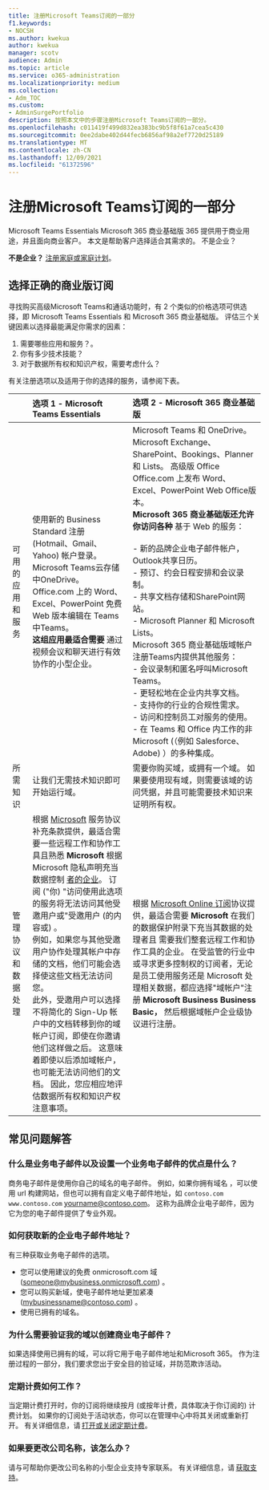 ```yaml
---
title: 注册Microsoft Teams订阅的一部分
f1.keywords:
- NOCSH
ms.author: kwekua
author: kwekua
manager: scotv
audience: Admin
ms.topic: article
ms.service: o365-administration
ms.localizationpriority: medium
ms.collection:
- Adm_TOC
ms.custom:
- AdminSurgePortfolio
description: 按照本文中的步骤注册Microsoft Teams订阅的一部分。
ms.openlocfilehash: c011419f499d832ea383bc9b5f8f61a7cea5c430
ms.sourcegitcommit: 0ee2dabe402d44fecb6856af98a2ef7720d25189
ms.translationtype: MT
ms.contentlocale: zh-CN
ms.lasthandoff: 12/09/2021
ms.locfileid: "61372596"
---
```

# <a name="sign-up-for-microsoft-teams-as-part-of-a-business-subscription"></a>注册Microsoft Teams订阅的一部分

Microsoft Teams Essentials Microsoft 365 商业基础版 365 提供用于商业用途，并且面向商业客户。 本文是帮助客户选择适合其需求的。  不是企业？

**不是企业？** [注册家庭或家庭计划](https://go.microsoft.com/fwlink/?linkid=2109398)。

## <a name="choosing-the-right-business-subscription"></a>选择正确的商业版订阅

寻找购买高级Microsoft Teams和通话功能时，有 2 个类似的价格选项可供选择，即 Microsoft Teams Essentials 和 Microsoft 365 商业基础版。 评估三个关键因素以选择最能满足你需求的因素：

1. 需要哪些应用和服务？。
2. 你有多少技术技能？  
3. 对于数据所有权和知识产权，需要考虑什么？

有关注册选项以及适用于你的选择的服务，请参阅下表。

||**选项 1 - Microsoft Teams Essentials** |**选项 2 - Microsoft 365 商业基础版** |
|:-----|:-----|:-----|
|可用的应用和服务  <br/> |使用新的 Business Standard 注册 (Hotmail、Gmail、Yahoo) 帐户登录。 Microsoft Teams云存储中OneDrive。 Office.com 上的 Word、Excel、PowerPoint 免费 Web 版本编辑在 Teams 中Teams。 <br/> **这组应用最适合需要** 通过视频会议和聊天进行有效协作的小型企业。 |Microsoft Teams 和 OneDrive。 Microsoft Exchange、SharePoint、Bookings、Planner 和 Lists。 高级版 Office Office.com 上发布 Word、Excel、PowerPoint Web Office版本。 <br/> **Microsoft 365 商业基础版还允许你访问各种** 基于 Web 的服务： <br/> <br/> - 新的品牌企业电子邮件帐户，Outlook共享日历。 <br/> - 预订、约会日程安排和会议录制。 <br/> - 共享文档存储和SharePoint网站。 <br/> - Microsoft Planner 和 Microsoft Lists。 <br/> Microsoft 365 商业基础版域帐户注册Teams内提供其他服务： <br/> - 会议录制和匿名呼叫Microsoft Teams。 <br/> - 更轻松地在企业内共享文档。 <br/> - 支持你的行业的合规性需求。 <br/> - 访问和控制员工对服务的使用。 <br/> - 在 Teams 和 Office 内工作的非 Microsoft (（例如 Salesforce、Adobe) ）的多种集成。 <br/> |
|所需知识  <br/> |让我们无需技术知识即可开始运行域。  <br/> |需要你购买域，或拥有一个域。 如果要使用现有域，则需要该域的访问凭据，并且可能需要技术知识来证明所有权。 <br/> |
|管理协议和数据处理  <br/> |根据 [Microsoft](https://go.microsoft.com/fwlink/p/?linkid=2180702) 服务协议补充条款提供，最适合需要一些远程工作和协作工具且熟悉 **Microsoft** 根据 Microsoft 隐私声明充当数据控制 [者的企业](https://go.microsoft.com/fwlink/?LinkId=521839)。 订阅 ("你) "访问使用此选项的服务将无法访问其他受邀用户或"受邀用户 (的内容或) 。 <br/> 例如，如果您与其他受邀用户协作处理其帐户中存储的文档，他们可能会选择使这些文档无法访问您。 <br/> 此外，受邀用户可以选择不将简化的 Sign-Up 帐户中的文档转移到你的域帐户订阅，即使在你邀请他们这样做之后。 这意味着即使以后添加域帐户，也可能无法访问他们的文档。 因此，您应相应地评估数据所有权和知识产权注意事项。 <br/> |根据 [Microsoft Online 订阅](https://go.microsoft.com/fwlink/p/?linkid=2180430)协议提供，最适合需要 **Microsoft** 在我们的数据保护附录下充当其数据的处理者且 [](https://go.microsoft.com/fwlink/p/?linkid=2180314)需要我们整套远程工作和协作工具的企业。 在受监管的行业中或寻求更多控制权的订阅者，无论是员工使用服务还是 Microsoft 处理相关数据，都应选择"域帐户"注册 **Microsoft Business Business Basic，** 然后根据域帐户企业级协议进行注册。 <br/> |

## <a name="frequently-asked-questions"></a>常见问题解答

### <a name="what-is-a-business-email-and-what-are-the-advantages-to-setting-one-up"></a>什么是业务电子邮件以及设置一个业务电子邮件的优点是什么？

商务电子邮件是使用你自己的域名的电子邮件。 例如，如果你拥有域名 ，可以使用 url 构建网站，但也可以拥有自定义电子邮件地址，如 `contoso.com` `www.contoso.com` yourname@contoso.com。 这称为品牌企业电子邮件，因为它为您的电子邮件提供了专业外观。

### <a name="how-do-i-get-a-new-business-email-address"></a>如何获取新的企业电子邮件地址？

有三种获取业务电子邮件的选项。

- 您可以使用建议的免费 onmicrosoft.com 域 (someone@mybusiness.onmicrosoft.com) 。
- 您可以购买新域，使电子邮件地址更加紧凑 (mybusinessname@contoso.com) 。
- 使用已拥有的域名。

### <a name="why-might-i-need-to-verify-my-domain-to-create-a-business-email"></a>为什么需要验证我的域以创建商业电子邮件？

如果选择使用已拥有的域，可以将它用于电子邮件地址和Microsoft 365。 作为注册过程的一部分，我们要求您出于安全目的验证域，并防范欺诈活动。

### <a name="how-does-recurring-billing-work"></a>定期计费如何工作？

当定期计费打开时，你的订阅将继续按月 (或按年计费，具体取决于你订阅的) 计费计划。 如果你的订阅处于活动状态，你可以在管理中心中将其关闭或重新打开。 有关详细信息，请 [打开或关闭定期计费](../../commerce/subscriptions/renew-your-subscription.md#turn-recurring-billing-off-or-on)。

### <a name="what-do-i-do-if-i-want-to-change-my-business-name"></a>如果要更改公司名称，该怎么办？


请与可帮助你更改公司名称的小型企业支持专家联系。 有关详细信息，请 [获取支持](../get-help-support.md)。

